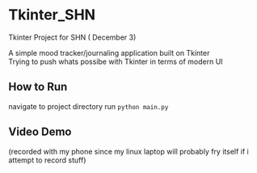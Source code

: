 # Tkinter_SHN
Tkinter Project for SHN ( December 3)

A simple mood tracker/journaling application built on Tkinter
<br>
Trying to push whats possibe with Tkinter in terms of modern UI

## How to Run
navigate to project directory
run `python main.py`

## Video Demo
(recorded with my phone since my linux laptop will probably fry itself if i attempt to record stuff)
